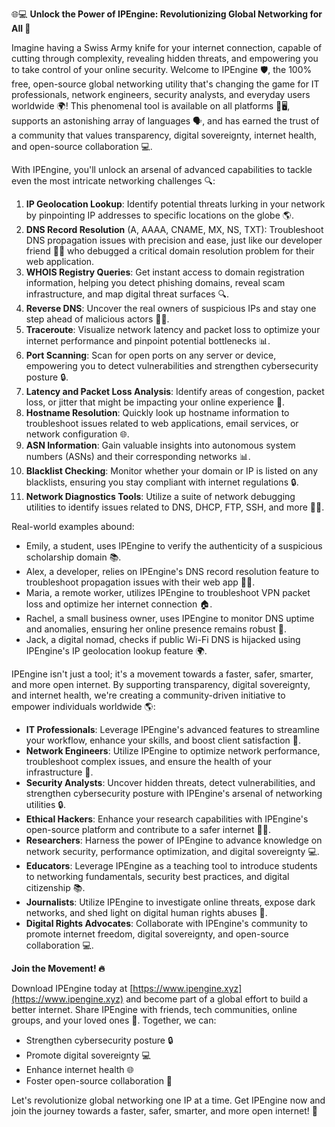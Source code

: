 🌐💻 **Unlock the Power of IPEngine: Revolutionizing Global Networking for All 🚀**

Imagine having a Swiss Army knife for your internet connection, capable of cutting through complexity, revealing hidden threats, and empowering you to take control of your online security. Welcome to IPEngine 🛡️, the 100% free, open-source global networking utility that's changing the game for IT professionals, network engineers, security analysts, and everyday users worldwide 🌍! This phenomenal tool is available on all platforms 📱🖥️, supports an astonishing array of languages 🗣️, and has earned the trust of a community that values transparency, digital sovereignty, internet health, and open-source collaboration 💻.

With IPEngine, you'll unlock an arsenal of advanced capabilities to tackle even the most intricate networking challenges 🔍:

1. **IP Geolocation Lookup**: Identify potential threats lurking in your network by pinpointing IP addresses to specific locations on the globe 🌎.
2. **DNS Record Resolution** (A, AAAA, CNAME, MX, NS, TXT): Troubleshoot DNS propagation issues with precision and ease, just like our developer friend 👨‍💻 who debugged a critical domain resolution problem for their web application.
3. **WHOIS Registry Queries**: Get instant access to domain registration information, helping you detect phishing domains, reveal scam infrastructure, and map digital threat surfaces 🔍.
4. **Reverse DNS**: Uncover the real owners of suspicious IPs and stay one step ahead of malicious actors 🕵️‍♂️.
5. **Traceroute**: Visualize network latency and packet loss to optimize your internet performance and pinpoint potential bottlenecks 📊.
6. **Port Scanning**: Scan for open ports on any server or device, empowering you to detect vulnerabilities and strengthen cybersecurity posture 🔒.
7. **Latency and Packet Loss Analysis**: Identify areas of congestion, packet loss, or jitter that might be impacting your online experience 👀.
8. **Hostname Resolution**: Quickly look up hostname information to troubleshoot issues related to web applications, email services, or network configuration 🌐.
9. **ASN Information**: Gain valuable insights into autonomous system numbers (ASNs) and their corresponding networks 📊.
10. **Blacklist Checking**: Monitor whether your domain or IP is listed on any blacklists, ensuring you stay compliant with internet regulations 🔒.
11. **Network Diagnostics Tools**: Utilize a suite of network debugging utilities to identify issues related to DNS, DHCP, FTP, SSH, and more 🕵️‍♂️.

Real-world examples abound:

* Emily, a student, uses IPEngine to verify the authenticity of a suspicious scholarship domain 📚.
* Alex, a developer, relies on IPEngine's DNS record resolution feature to troubleshoot propagation issues with their web app 👨‍💻.
* Maria, a remote worker, utilizes IPEngine to troubleshoot VPN packet loss and optimize her internet connection 🏠.
* Rachel, a small business owner, uses IPEngine to monitor DNS uptime and anomalies, ensuring her online presence remains robust 💼.
* Jack, a digital nomad, checks if public Wi-Fi DNS is hijacked using IPEngine's IP geolocation lookup feature 🌍.

IPEngine isn't just a tool; it's a movement towards a faster, safer, smarter, and more open internet. By supporting transparency, digital sovereignty, and internet health, we're creating a community-driven initiative to empower individuals worldwide 🌎:

* **IT Professionals**: Leverage IPEngine's advanced features to streamline your workflow, enhance your skills, and boost client satisfaction 💼.
* **Network Engineers**: Utilize IPEngine to optimize network performance, troubleshoot complex issues, and ensure the health of your infrastructure 🔧.
* **Security Analysts**: Uncover hidden threats, detect vulnerabilities, and strengthen cybersecurity posture with IPEngine's arsenal of networking utilities 🔒.
* **Ethical Hackers**: Enhance your research capabilities with IPEngine's open-source platform and contribute to a safer internet 🕵️‍♂️.
* **Researchers**: Harness the power of IPEngine to advance knowledge on network security, performance optimization, and digital sovereignty 💻.
* **Educators**: Leverage IPEngine as a teaching tool to introduce students to networking fundamentals, security best practices, and digital citizenship 📚.
* **Journalists**: Utilize IPEngine to investigate online threats, expose dark networks, and shed light on digital human rights abuses 📰.
* **Digital Rights Advocates**: Collaborate with IPEngine's community to promote internet freedom, digital sovereignty, and open-source collaboration 💻.

**Join the Movement! 🔥**

Download IPEngine today at [https://www.ipengine.xyz](https://www.ipengine.xyz) and become part of a global effort to build a better internet. Share IPEngine with friends, tech communities, online groups, and your loved ones 🤝. Together, we can:

* Strengthen cybersecurity posture 🔒
* Promote digital sovereignty 💻
* Enhance internet health 🌐
* Foster open-source collaboration 🤝

Let's revolutionize global networking one IP at a time. Get IPEngine now and join the journey towards a faster, safer, smarter, and more open internet! 🚀